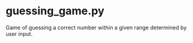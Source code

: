 # guessing_game.py
Game of guessing a correct number within a given range determined by user input. 
